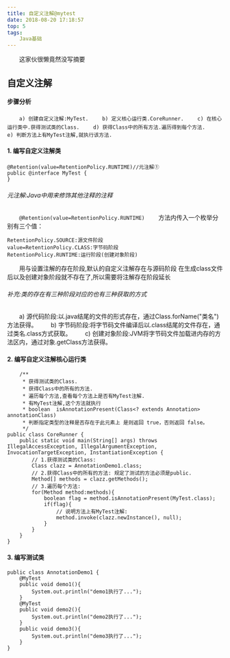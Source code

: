 ```yaml
---
title: 自定义注解@mytest
date: 2018-08-20 17:18:57
top: 5
tags:
	Java基础
---
```

　　这家伙很懒竟然没写摘要
<!-- more -->
## 自定义注解
#### 步骤分析
　　`a) 创建自定义注解:MyTest.`
　　`b) 定义核心运行类.CoreRunner.`
　　`c) 在核心运行类中.获得测试类的Class.`
　　`d) 获得Class中的所有方法.遍历得到每个方法.`
　　`e) 判断方法上有MyTest注解,就执行该方法.`

#### 1. 编写自定义注解类
```
@Retention(value=RetentionPolicy.RUNTIME)//元注解①
public @interface MyTest {
}
```
###### 元注解:Java中用来修饰其他注释的注释
　　`@Retention(value=RetentionPolicy.RUNTIME)`
　　方法内传入一个枚举分别有三个值：
```
RetentionPolicy.SOURCE:源文件阶段
value=RetentionPolicy.CLASS:字节码阶段
RetentionPolicy.RUNTIME:运行阶段(创建对象阶段)
```
　　用与设置注解的存在阶段,默认的自定义注解存在与源码阶段 在生成class文件后以及创建对象阶段就不存在了,所以需要将注解存在阶段延长
###### 补充:类的存在有三种阶段对应的也有三种获取的方式
　　a) 源代码阶段:以.java结尾的文件的形式存在，通过Class.forName("类名")方法获得。
　　b) 字节码阶段:将字节码文件编译后以.class结尾的文件存在，通过类名.class方式获取。
　　c) 创建对象阶段:JVM将字节码文件加载进内存的方法区内，通过对象.getClass方法获得。
#### 2. 编写自定义注解核心运行类
```
    /**
     * 获得测试类的Class.
     * 获得Class中的所有的方法.
     * 遍历每个方法,查看每个方法上是否有MyTest注解.
     * 有MyTest注解,这个方法就执行
     * boolean  isAnnotationPresent(Class<? extends Annotation> annotationClass)
     * 判断指定类型的注释是否存在于此元素上 是则返回 true，否则返回 false。
     */
public class CoreRunner {
    public static void main(String[] args) throws IllegalAccessException, IllegalArgumentException, InvocationTargetException, InstantiationException {
        // 1.获得测试类的Class:
        Class clazz = AnnotationDemo1.class;
        // 2.获得Class中的所有的方法: 规定了测试的方法必须是public.
        Method[] methods = clazz.getMethods();
        // 3.遍历每个方法:
        for(Method method:methods){
            boolean flag = method.isAnnotationPresent(MyTest.class);
            if(flag){
                // 说明方法上有MyTest注解:
                method.invoke(clazz.newInstance(), null);
            }
        }
    }
}
```
#### 3. 编写测试类
```
public class AnnotationDemo1 {
	@MyTest
	public void demo1(){
		System.out.println("demo1执行了...");
	}
	@MyTest
	public void demo2(){
		System.out.println("demo2执行了...");
	}
	public void demo3(){
		System.out.println("demo3执行了...");
	}
}
```
